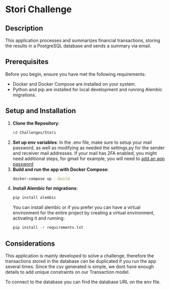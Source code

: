 # Stori Challenge

## Description

This application processes and summarizes financial transactions, storing the results in a PostgreSQL database and sends a summary via email.

## Prerequisites

Before you begin, ensure you have met the following requirements:
- Docker and Docker Compose are installed on your system.
- Python and pip are installed for local development and running Alembic migrations.

## Setup and Installation

1. **Clone the Repository**:
   ```bash
   cd Challenges/Stori
   ```
2. **Set up env variables**:
In the .env file, make sure to setup your mail password, as well as modifying as needed the settings.py for the sender and receiver mail addresses. If your mail has 2FA enabled, you might need additional steps, for gmail for example, you will need to [add an app password](https://support.google.com/mail/answer/185833?hl=en) 
3. **Build and run the app with Docker Compose**:
   ```bash
   docker-compose up --build
   ```
4. **Install Alembic for migrations**:
   ```bash
   pip install alembic
   ```
   You can install alembic or if you prefer you can have a virtual environment for the entire project by creating a virtual environment, activating it and running:
   ```bash
   pip install -r requirements.txt
   ```

## Considerations

This application is mainly developed to solve a challenge, therefore the transactions stored in the database can be duplicated if you run the app several times. Since the csv generated is simple, we dont have enough details to add unique constraints on our Transaction model.

To connect to the database you can find the database URL on the env file.
